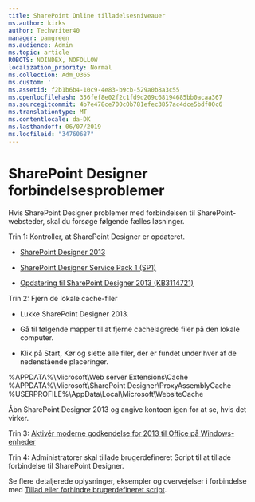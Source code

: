 ```yaml
---
title: SharePoint Online tilladelsesniveauer
ms.author: kirks
author: Techwriter40
manager: pamgreen
ms.audience: Admin
ms.topic: article
ROBOTS: NOINDEX, NOFOLLOW
localization_priority: Normal
ms.collection: Adm_O365
ms.custom: ''
ms.assetid: f2b1b6b4-10c9-4e83-b9cb-529a0b8a3c55
ms.openlocfilehash: 356fef8e02f2c1fd9d209c68194685bb0acaa367
ms.sourcegitcommit: 4b7e478ce700c0b781efec3857ac4dce5bdf00c6
ms.translationtype: MT
ms.contentlocale: da-DK
ms.lasthandoff: 06/07/2019
ms.locfileid: "34760687"
---
```

# <a name="sharepoint-designer-connection-issues"></a>SharePoint Designer forbindelsesproblemer 

Hvis SharePoint Designer problemer med forbindelsen til SharePoint-websteder, skal du forsøge følgende fælles løsninger.

Trin 1: Kontroller, at SharePoint Designer er opdateret.

- [SharePoint Designer 2013](https://www.microsoft.com/download/details.aspx?id=35491)

- [SharePoint Designer Service Pack 1 (SP1)](https://support.microsoft.com/help/2817441/description-of-microsoft-sharepoint-designer-2013-service-pack-1-sp1)

- [Opdatering til SharePoint Designer 2013 (KB3114721)](https://support.microsoft.com/help/3114721/august-2-2016-update-for-sharepoint-designer-2013-kb3114721)

Trin 2: Fjern de lokale cache-filer

- Lukke SharePoint Designer 2013.

- Gå til følgende mapper til at fjerne cachelagrede filer på den lokale computer.

- Klik på Start, Kør og slette alle filer, der er fundet under hver af de nedenstående placeringer.

%APPDATA%\Microsoft\Web server Extensions\Cache %APPDATA%\Microsoft\SharePoint Designer\ProxyAssemblyCache %USERPROFILE%\AppData\Local\Microsoft\WebsiteCache

Åbn SharePoint Designer 2013 og angive kontoen igen for at se, hvis det virker.

Trin 3: [Aktivér moderne godkendelse for 2013 til Office på Windows-enheder](https://docs.microsoft.com/office365/admin/security-and-compliance/enable-modern-authentication?redirectSourcePath=/article/Enable-Modern-Authentication-for-Office-2013-on-Windows-devices-7dc1c01a-090f-4971-9677-f1b192d6c910&view=o365-worldwide)

Trin 4: Administratorer skal tillade brugerdefineret Script til at tillade forbindelse til SharePoint Designer.

Se flere detaljerede oplysninger, eksempler og overvejelser i forbindelse med [Tillad eller forhindre brugerdefineret script](https://docs.microsoft.com/sharepoint/allow-or-prevent-custom-script).


